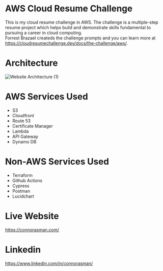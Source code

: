 # AWS Cloud Resume Challenge 
This is my cloud resume challenge in AWS.  The challenge is a multiple-step resume project which helps build and demonstrate skills fundamental to pursuing a career in cloud computing.   
Forrest Brazael createds the challenge prompts and you can learn more at https://cloudresumechallenge.dev/docs/the-challenge/aws/. 

# Architecture
![Website Architecture   (1)](https://github.com/connorasman/portfolio-website/assets/151185435/8fe6d079-7e80-4380-a2e8-7f2886eec0b1)



# AWS Services Used
* S3
* Cloudfront
* Route 53
* Certificate Manager
* Lambda
* API Gateway
* Dynamo DB


# Non-AWS Services Used
* Terraform
* Github Actions
* Cypress
* Postman
* Lucidchart

# Live Website
https://connorasman.com/

# Linkedin
https://www.linkedin.com/in/connorasman/
